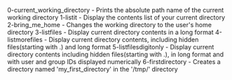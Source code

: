 0-current_working_directory - Prints the absolute path name of the current working directory
1-listit - Display the contents list of your current directory
2-bring_me_home - Changes the working directory to the user's home directory
3-listfiles - Display current directory contents in a long format
4-listmorefiles - Display current directory contents, including hidden files(starting with .) and long format
5-listfilesdigitonly - Display current directory contents including hidden files(starting with .), in long format and with user and group IDs displayed numerically
6-firstdirectory - Creates a directory named 'my_first_directory' in the '/tmp/' directory

